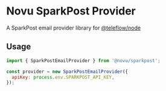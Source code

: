 # Novu SparkPost Provider

A SparkPost email provider library for [@teleflow/node](https://github.com/khulnasoft/teleflow)

## Usage

```javascript
import { SparkPostEmailProvider } from '@novu/sparkpost';

const provider = new SparkPostEmailProvider({
  apiKey: process.env.SPARKPOST_API_KEY,
});
```

